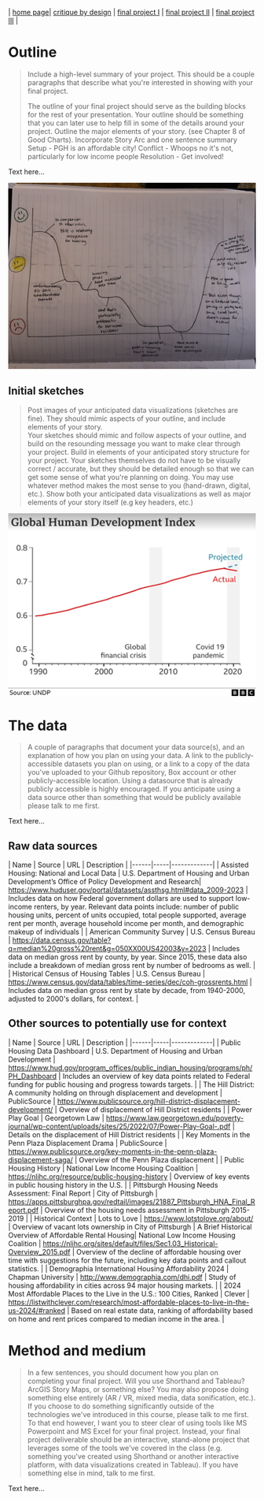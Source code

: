| [home page](https://sarah1giordano.github.io/Giordano-Data-Viz/)| [critique by design](critique-by-design) | [final project I](final-project-part-one) | [final project II](final-project-part-two) | [final project III](final-project-part-three) |  



# Outline

> Include a high-level summary of your project.  This should be a couple paragraphs that describe what you're interested in showing with your final project.
>
> The outline of your final project should serve as the building blocks for the rest of your presentation.  Your outline should be something that you can later use to help fill in some of the details around your project.  Outline the major elements of your story. (see Chapter 8 of Good Charts). Incorporate Story Arc and one sentence summary
> Setup - PGH is an affordable city!
> Conflict - Whoops no it's not, particularly for low income people
> Resolution - Get involved! 


Text here...

<img src="IMG-4621.jpg" width="600"/>

## Initial sketches
> Post images of your anticipated data visualizations (sketches are fine). They should mimic aspects of your outline, and include elements of your story.  
Your sketches should mimic and follow aspects of your outline, and build on the resounding message you want to make clear through your project.  Build in elements of your anticipated story structure for your project.  Your sketches themselves do not have to be visually correct / accurate, but they should be detailed enough so that we can get some sense of what you're planning on doing. You may use whatever method makes the most sense to you (hand-drawn, digital, etc.).   Show both your anticipated data visualizations as well as major elements of your story itself (e.g key headers, etc.)

<img src="HDI Original.png" width="600"/>

# The data
> A couple of paragraphs that document your data source(s), and an explanation of how you plan on using your data.
> A link to the publicly-accessible datasets you plan on using, or a link to a copy of the data you've uploaded to your Github repository, Box account or other publicly-accessible location. Using a datasource that is already publicly accessible is highly encouraged.  If you anticipate using a data source other than something that would be publicly available please talk to me first. 

Text here...

## Raw data sources 


| Name | Source | URL | Description |
|------|-----|-------------|
| Assisted Housing: National and Local Data | U.S. Department of Housing and Urban Development’s Office of Policy Development and Research| https://www.huduser.gov/portal/datasets/assthsg.html#data_2009-2023 | Includes data on how Federal government dollars are used to support low-income renters, by year. Relevant data points include: number of public housing units, percent of units occupied, total people supported, average rent per month, average household income per month, and demographic makeup of individuals |
| American Community Survey | U.S. Census Bureau | https://data.census.gov/table?q=median%20gross%20rent&g=050XX00US42003&y=2023 | Includes data on median gross rent by county, by year. Since 2015, these data also include a breakdown of median gross rent by number of bedrooms as well. |
| Historical Census of Housing Tables | U.S. Census Bureau | https://www.census.gov/data/tables/time-series/dec/coh-grossrents.html | Includes data on median gross rent by state by decade, from 1940-2000, adjusted to 2000's dollars, for context. |

## Other sources to potentially use for context


| Name | Source | URL | Description |
|------|-----|-------------|
| Public Housing Data Dashboard | U.S. Department of Housing and Urban Development | https://www.hud.gov/program_offices/public_indian_housing/programs/ph/PH_Dashboard | Includes an overview of key data points related to Federal funding for public housing and progress towards targets. |
| The Hill District: A community holding on through displacement and development | PublicSource | https://www.publicsource.org/hill-district-displacement-development/ | Overview of displacement of Hill District residents |
| Power Play Goal | Georgetown Law | https://www.law.georgetown.edu/poverty-journal/wp-content/uploads/sites/25/2022/07/Power-Play-Goal-.pdf | Details on the displacement of Hill District residents |
| Key Moments in the Penn Plaza Displacement Drama | PublicSource | https://www.publicsource.org/key-moments-in-the-penn-plaza-displacement-saga/ | Overview of the Penn Plaza displacement |
| Public Housing History | National Low Income Housing Coalition | https://nlihc.org/resource/public-housing-history | Overview of key events in public housing history in the U.S. |
| Pittsburgh Housing Needs Assessment: Final Report | City of Pittsburgh | https://apps.pittsburghpa.gov/redtail/images/21887_Pittsburgh_HNA_Final_Report.pdf | Overview of the housing needs assessment in Pittsburgh 2015-2019 |
| Historical Context | Lots to Love | https://www.lotstolove.org/about/ | Overview of vacant lots ownership in City of Pittsburgh
| A Brief Historical Overview of Affordable Rental Housing| National Low Income Housing Coalition | https://nlihc.org/sites/default/files/Sec1.03_Historical-Overview_2015.pdf | Overview of the decline of affordable housing over time with suggestions for the future, including key data points and callout statistics. |
| Demographia International Housing Affordability 2024 | Chapman University | http://www.demographia.com/dhi.pdf | Study of housing affordability in cities across 94 major housing markets. |
| 2024 Most Affordable Places to the Live in the U.S.: 100 Cities, Ranked | Clever | https://listwithclever.com/research/most-affordable-places-to-live-in-the-us-2024/#ranked | Based on real estate data, ranking of affordability based on home and rent prices compared to median income in the area. |


# Method and medium
> In a few sentences, you should document how you plan on completing your final project. 
 Will you use Shorthand and Tableau?  ArcGIS Story Maps, or something else?  You may also propose doing something else entirely (AR / VR, mixed media, data sonification, etc.).  If you choose to do something significantly outside of the technologies we've introduced in this course, please talk to me first.  To that end however, I want you to steer clear of using tools like MS Powerpoint and MS Excel for your final project.  Instead, your final project deliverable should be an interactive, stand-alone project that leverages some of the tools we've covered in the class (e.g. something you've created using Shorthand or another interactive platform, with data visualizations created in Tableau).  If you have something else in mind, talk to me first.
> 
Text here...
